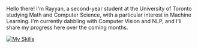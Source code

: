 Hello there! I'm Rayyan, a second-year student at the University of Toronto studying Math and Computer Science, with a particular interest in Machine Learning. I'm currently dabbling with Computer Vision and NLP, and I'll share my progress here over the coming months. 

[![My Skills](https://skillicons.dev/icons?i=cpp,python,tensorflow,HTML,js,CSS,flask&theme=dark)](https://skillicons.dev)

<!--[![Rayyan's github activity graph](https://activity-graph.herokuapp.com/graph?username=rayyanaamir22&custom_title=Stats&theme=nightowl&hide_border=true)](https://github.com/rayyanaamir22/github-readme-activity-graph)-->

<!---
rayyanaamir22/rayyanaamir22 is a ✨ special ✨ repository because its `README.md` (this file) appears on your GitHub profile.
You can click the Preview link to take a look at your changes.
--->

